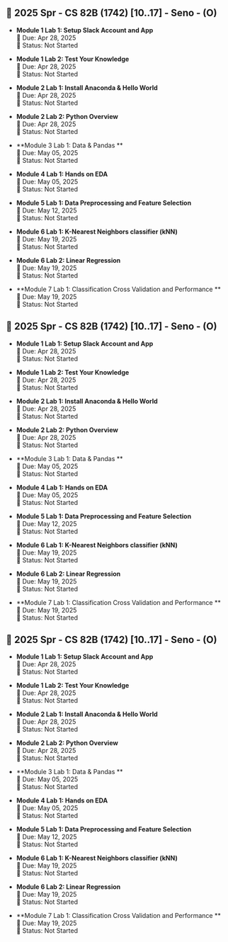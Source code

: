 
## 📘 2025 Spr - CS     82B (1742) [10..17] - Seno - (O)

- **Module 1 Lab 1: Setup Slack Account and App**  
  📅 Due: Apr 28, 2025  
  🔖 Status: Not Started

- **Module 1 Lab 2: Test Your Knowledge**  
  📅 Due: Apr 28, 2025  
  🔖 Status: Not Started

- **Module 2 Lab 1: Install Anaconda & Hello World**  
  📅 Due: Apr 28, 2025  
  🔖 Status: Not Started

- **Module 2 Lab 2: Python Overview**  
  📅 Due: Apr 28, 2025  
  🔖 Status: Not Started

- **Module 3 Lab 1: Data & Pandas **  
  📅 Due: May 05, 2025  
  🔖 Status: Not Started

- **Module 4 Lab 1: Hands on EDA**  
  📅 Due: May 05, 2025  
  🔖 Status: Not Started

- **Module 5 Lab 1: Data Preprocessing and Feature Selection**  
  📅 Due: May 12, 2025  
  🔖 Status: Not Started

- **Module 6 Lab 1: K-Nearest Neighbors classifier (kNN)**  
  📅 Due: May 19, 2025  
  🔖 Status: Not Started

- **Module 6 Lab 2: Linear Regression**  
  📅 Due: May 19, 2025  
  🔖 Status: Not Started

- **Module 7 Lab 1: Classification Cross Validation and Performance **  
  📅 Due: May 19, 2025  
  🔖 Status: Not Started


## 📘 2025 Spr - CS     82B (1742) [10..17] - Seno - (O)

- **Module 1 Lab 1: Setup Slack Account and App**  
  📅 Due: Apr 28, 2025  
  🔖 Status: Not Started

- **Module 1 Lab 2: Test Your Knowledge**  
  📅 Due: Apr 28, 2025  
  🔖 Status: Not Started

- **Module 2 Lab 1: Install Anaconda & Hello World**  
  📅 Due: Apr 28, 2025  
  🔖 Status: Not Started

- **Module 2 Lab 2: Python Overview**  
  📅 Due: Apr 28, 2025  
  🔖 Status: Not Started

- **Module 3 Lab 1: Data & Pandas **  
  📅 Due: May 05, 2025  
  🔖 Status: Not Started

- **Module 4 Lab 1: Hands on EDA**  
  📅 Due: May 05, 2025  
  🔖 Status: Not Started

- **Module 5 Lab 1: Data Preprocessing and Feature Selection**  
  📅 Due: May 12, 2025  
  🔖 Status: Not Started

- **Module 6 Lab 1: K-Nearest Neighbors classifier (kNN)**  
  📅 Due: May 19, 2025  
  🔖 Status: Not Started

- **Module 6 Lab 2: Linear Regression**  
  📅 Due: May 19, 2025  
  🔖 Status: Not Started

- **Module 7 Lab 1: Classification Cross Validation and Performance **  
  📅 Due: May 19, 2025  
  🔖 Status: Not Started


## 📘 2025 Spr - CS     82B (1742) [10..17] - Seno - (O)

- **Module 1 Lab 1: Setup Slack Account and App**  
  📅 Due: Apr 28, 2025  
  🔖 Status: Not Started

- **Module 1 Lab 2: Test Your Knowledge**  
  📅 Due: Apr 28, 2025  
  🔖 Status: Not Started

- **Module 2 Lab 1: Install Anaconda & Hello World**  
  📅 Due: Apr 28, 2025  
  🔖 Status: Not Started

- **Module 2 Lab 2: Python Overview**  
  📅 Due: Apr 28, 2025  
  🔖 Status: Not Started

- **Module 3 Lab 1: Data & Pandas **  
  📅 Due: May 05, 2025  
  🔖 Status: Not Started

- **Module 4 Lab 1: Hands on EDA**  
  📅 Due: May 05, 2025  
  🔖 Status: Not Started

- **Module 5 Lab 1: Data Preprocessing and Feature Selection**  
  📅 Due: May 12, 2025  
  🔖 Status: Not Started

- **Module 6 Lab 1: K-Nearest Neighbors classifier (kNN)**  
  📅 Due: May 19, 2025  
  🔖 Status: Not Started

- **Module 6 Lab 2: Linear Regression**  
  📅 Due: May 19, 2025  
  🔖 Status: Not Started

- **Module 7 Lab 1: Classification Cross Validation and Performance **  
  📅 Due: May 19, 2025  
  🔖 Status: Not Started

